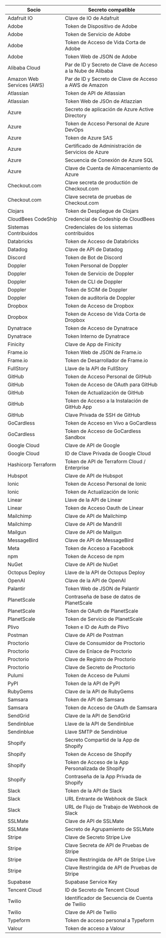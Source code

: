 | Socio                     | Secreto compatible                                          |
| ------------------------- | ----------------------------------------------------------- |
| Adafruit IO               | Clave de IO de Adafruit                                     |
| Adobe                     | Token de Dispositivo de Adobe                               |
| Adobe                     | Token de Servicio de Adobe                                  |
| Adobe                     | Token de Acceso de Vida Corta de Adobe                      |
| Adobe                     | Token Web de JSON de Adobe                                  |
| Alibaba Cloud             | Par de ID y Secreto de Clave de Acceso a la Nube de Alibaba |
| Amazon Web Services (AWS) | Par de ID y Secreto de Clave de Acceso a AWS de Amazon      |
| Atlassian                 | Token de API de Atlassian                                   |
| Atlassian                 | Token Web de JSOn de Atlazzian                              |
| Azure                     | Secreto de aplicación de Azure Active Directory             |
| Azure                     | Token de Acceso Personal de Azure DevOps                    |
| Azure                     | Token de Azure SAS                                          |
| Azure                     | Certificado de Administración de Servicios de Azure         |
| Azure                     | Secuencia de Conexión de Azure SQL                          |
| Azure                     | Clave de Cuenta de Almacenamiento de Azure                  |
| Checkout.com              | Clave secreta de productión de Checkout.com                 |
| Checkout.com              | Clave secreta de pruebas de Checkout.com                    |
| Clojars                   | Token de Despliegue de Clojars                              |
| CloudBees CodeShip        | Credencial de Codeship de CloudBees                         |
| Sistemas Contribuidos     | Credenciales de los sistemas contribuidos                   |
| Databricks                | Token de Acceso de Databricks                               |
| Datadog                   | Clave de API de Datadog                                     |
| Discord                   | Token de Bot de Discord                                     |
| Doppler                   | Token Personal de Doppler                                   |
| Doppler                   | Token de Servicio de Doppler                                |
| Doppler                   | Token de CLI de Doppler                                     |
| Doppler                   | Token de SCIM de Doppler                                    |
| Doppler                   | Token de auditoría de Doppler                               |
| Dropbox                   | Token de Acceso de Dropbox                                  |
| Dropbox                   | Token de Acceso de Vida Corta de Dropbox                    |
| Dynatrace                 | Token de Acceso de Dynatrace                                |
| Dynatrace                 | Token Interno de Dynatrace                                  |
| Finicity                  | Clave de App de Finicity                                    |
| Frame.io                  | Token Web de JSON de Frame.io                               |
| Frame.io                  | Token de Desarrollador de Frame.io                          |
| FullStory                 | Llave de la API de FullStory                                |
| GitHub                    | Token de Acceso Personal de GitHub                          |
| GitHub                    | Token de Acceso de OAuth para GitHub                        |
| GitHub                    | Token de Actualización de GitHub                            |
| GitHub                    | Token de Acceso a la Instalación de GitHub App              |
| GitHub                    | Clave Privada de SSH de GitHub                              |
| GoCardless                | Token de Acceso en Vivo a GoCardless                        |
| GoCardless                | Token de Acceso de GoCardless Sandbox                       |
| Google Cloud              | Clave de API de Google                                      |
| Google Cloud              | ID de Clave Privada de Google Cloud                         |
| Hashicorp Terraform       | Token de API de Terraform Cloud / Enterprise                |
| Hubspot                   | Clave de API de Hubspot                                     |
| Ionic                     | Token de Acceso Personal de Ionic                           |
| Ionic                     | Token de Actualización de Ionic                             |
| Linear                    | Llave de la API de Linear                                   |
| Linear                    | Token de Acceso Oauth de Linear                             |
| Mailchimp                 | Clave de API de Mailchimp                                   |
| Mailchimp                 | Clave de API de Mandrill                                    |
| Mailgun                   | Clave de API de Mailgun                                     |
| MessageBird               | Clave de API de MessageBird                                 |
| Meta                      | Token de Acceso a Facebook                                  |
| npm                       | Token de Acceso de npm                                      |
| NuGet                     | Clave de API de NuGet                                       |
| Octopus Deploy            | Llave de la API de Octopus Deploy                           |
| OpenAI                    | Clave de la API de OpenAI                                   |
| Palantir                  | Token Web de JSON de Palantir                               |
| PlanetScale               | Contraseña de base de datos de PlanetScale                  |
| PlanetScale               | Token de OAuth de PlanetScale                               |
| PlanetScale               | Token de Servicio de PlanetScale                            |
| Plivo                     | Token e ID de Auth de Plivo                                 |
| Postman                   | Clave de API de Postman                                     |
| Proctorio                 | Clave de Consumidor de Proctorio                            |
| Proctorio                 | Clave de Enlace de Proctorio                                |
| Proctorio                 | Clave de Registro de Proctorio                              |
| Proctorio                 | Clave de Secreto de Proctorio                               |
| Pulumi                    | Token de Acceso de Pulumi                                   |
| PyPI                      | Token de la API de PyPI                                     |
| RubyGems                  | Clave de la API de RubyGems                                 |
| Samsara                   | Token de API de Samsara                                     |
| Samsara                   | Token de Acceso de OAuth de Samsara                         |
| SendGrid                  | Clave de la API de SendGrid                                 |
| Sendinblue                | Llave de la API de Sendinblue                               |
| Sendinblue                | Llave SMTP de Sendinblue                                    |
| Shopify                   | Secreto Compartid de la App de Shopify                      |
| Shopify                   | Token de Acceso de Shopify                                  |
| Shopify                   | Token de Acceso de la App Personalizada de Shopify          |
| Shopify                   | Contraseña de la App Privada de Shopify                     |
| Slack                     | Token de la API de Slack                                    |
| Slack                     | URL Entrante de Webhook de Slack                            |
| Slack                     | URL de Flujo de Trabajo de Webhook de Slack                 |
| SSLMate                   | Clave de API de SSLMate                                     |
| SSLMate                   | Secreto de Agrupamiento de SSLMate                          |
| Stripe                    | Clave de Secreto Stripe Live                                |
| Stripe                    | Clave Secreta de API de Pruebas de Stripe                   |
| Stripe                    | Clave Restringida de API de Stripe Live                     |
| Stripe                    | Clave Restringida de API de Pruebas de Stripe               |
| Supabase                  | Supabase Service Key                                        |
| Tencent Cloud             | ID de Secreto de Tencent Cloud                              |
| Twilio                    | Identificador de Secuencia de Cuenta de Twilio              |
| Twilio                    | Clave de API de Twilio                                      |
| Typeform                  | Token de acceso personal a Typeform                         |
| Valour                    | Token de acceso a Valour                                    |
